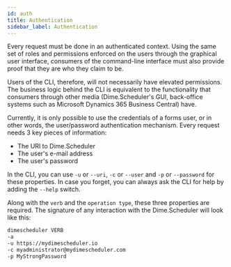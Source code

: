 ```yaml
---
id: auth
title: Authentication
sidebar_label: Authentication
---
```


Every request must be done in an authenticated context. Using the same set of roles and permissions enforced on the users through the graphical user interface, consumers of the command-line interface must also provide proof that they are who they claim to be. 

Users of the CLI, therefore, will not necessarily have elevated permissions. The business logic behind the CLI is equivalent to the functionality that consumers through other media (Dime.Scheduler's GUI, back-office systems such as Microsoft Dynamics 365 Business Central) have.

Currently, it is only possible to use the credentials of a forms user, or in other words, the user/password authentication mechanism.
Every request needs 3 key pieces of information:
- The URI to Dime.Scheduler
- The user's e-mail address
- The user's password

In the CLI, you can use `-u` or `--uri`, `-c` or `--user` and `-p` or `--password` for these properties. In case you forget, you can always ask the CLI for help by adding the `--help` switch.

Along with the `verb` and the `operation type`, these three properties are required.
The signature of any interaction with the Dime.Scheduler will look like this:

```bash
dimescheduler VERB
-a
-u https://mydimescheduler.io
-c myadministrator@mydimescheduler.com
-p MyStrongPassword
```